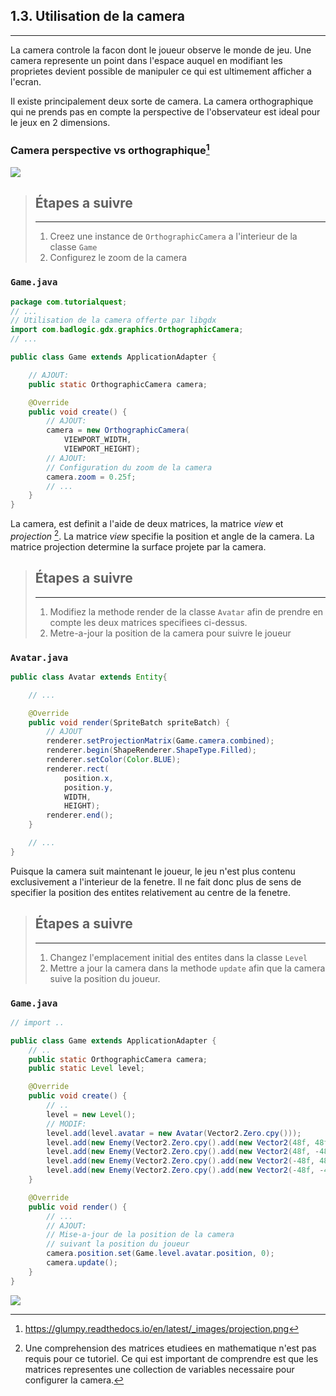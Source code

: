 ## 1.3. Utilisation de la camera
---

La camera controle la facon dont le joueur observe le monde de jeu. Une camera represente un point dans l'espace auquel en modifiant les proprietes devient possible de manipuler ce qui est ultimement afficher a l'ecran.

Il existe principalement deux sorte de camera. La camera orthographique qui ne prends pas en compte la perspective de l'observateur est ideal pour le jeux en 2 dimensions.

### **Camera perspective vs orthographique**[^1]
![](./resources/ortho-vs-proj.png)

> ## Étapes a suivre
> ---
> 1. Creez une instance de `OrthographicCamera` a l'interieur de la classe `Game`
> 2. Configurez le zoom de la camera

### `Game.java`
```java
package com.tutorialquest;
// ...
// Utilisation de la camera offerte par libgdx
import com.badlogic.gdx.graphics.OrthographicCamera;
// ...

public class Game extends ApplicationAdapter {

    // AJOUT:
    public static OrthographicCamera camera;    

    @Override
    public void create() {
        // AJOUT:
        camera = new OrthographicCamera(
            VIEWPORT_WIDTH, 
            VIEWPORT_HEIGHT);
        // AJOUT:
        // Configuration du zoom de la camera
        camera.zoom = 0.25f;
        // ...
    }
}
```

La camera, est definit a l'aide de deux matrices, la matrice *view* et *projection* [^2]. La matrice *view* specifie la position et angle de la camera. La matrice projection determine la surface projete par la camera.

> ## Étapes a suivre
> ---
> 1. Modifiez la methode render de la classe `Avatar` afin de prendre en compte les deux matrices specifiees ci-dessus.
> 2. Metre-a-jour la position de la camera pour suivre le joueur
### `Avatar.java`
```java
public class Avatar extends Entity{

    // ...

    @Override
    public void render(SpriteBatch spriteBatch) {
        // AJOUT
        renderer.setProjectionMatrix(Game.camera.combined);
        renderer.begin(ShapeRenderer.ShapeType.Filled);
        renderer.setColor(Color.BLUE);
        renderer.rect(
            position.x,
            position.y,
            WIDTH,
            HEIGHT);
        renderer.end();
    }

    // ...
}
```

Puisque la camera suit maintenant le joueur, le jeu n'est plus contenu exclusivement a l'interieur de la fenetre. Il ne fait donc plus de sens de specifier la position des entites relativement au centre de la fenetre.

> ## Étapes a suivre
> ---
> 1. Changez l'emplacement initial des entites dans la classe `Level` 
> 2. Mettre a jour la camera dans la methode `update` afin que la camera suive la position du joueur.


### `Game.java`
```java
// import ..

public class Game extends ApplicationAdapter {
    // ..
    public static OrthographicCamera camera;    
    public static Level level;

    @Override
    public void create() {
        // ..
        level = new Level();
        // MODIF:
        level.add(level.avatar = new Avatar(Vector2.Zero.cpy()));
        level.add(new Enemy(Vector2.Zero.cpy().add(new Vector2(48f, 48f))));
        level.add(new Enemy(Vector2.Zero.cpy().add(new Vector2(48f, -48f))));
        level.add(new Enemy(Vector2.Zero.cpy().add(new Vector2(-48f, 48f))));
        level.add(new Enemy(Vector2.Zero.cpy().add(new Vector2(-48f, -48f))));
    }

    @Override
    public void render() {
        // ...        
        // AJOUT:
        // Mise-a-jour de la position de la camera
        // suivant la position du joueur        
        camera.position.set(Game.level.avatar.position, 0);
        camera.update();
    }
}

```

![](./resources/camera.gif) 


[^1]: https://glumpy.readthedocs.io/en/latest/_images/projection.png

[^2]: Une comprehension des matrices etudiees en mathematique n'est pas requis pour ce tutoriel. Ce qui est important de comprendre est que les matrices representes une collection de variables necessaire pour configurer la camera. 

